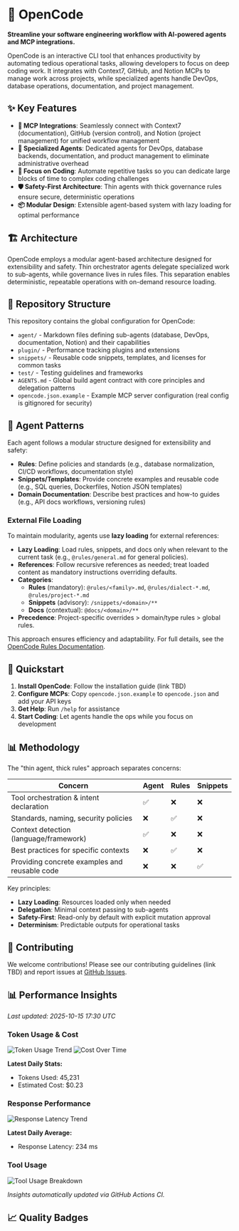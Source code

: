 # 🚀 OpenCode

**Streamline your software engineering workflow with AI-powered agents and MCP integrations.**

OpenCode is an interactive CLI tool that enhances productivity by automating tedious operational tasks, allowing developers to focus on deep coding work. It integrates with Context7, GitHub, and Notion MCPs to manage work across projects, while specialized agents handle DevOps, database operations, documentation, and project management.

## ✨ Key Features

- **🔗 MCP Integrations**: Seamlessly connect with Context7 (documentation), GitHub (version control), and Notion (project management) for unified workflow management
- **🤖 Specialized Agents**: Dedicated agents for DevOps, database backends, documentation, and product management to eliminate administrative overhead
- **🎯 Focus on Coding**: Automate repetitive tasks so you can dedicate large blocks of time to complex coding challenges
- **🛡️ Safety-First Architecture**: Thin agents with thick governance rules ensure secure, deterministic operations
- **📦 Modular Design**: Extensible agent-based system with lazy loading for optimal performance

## 🏗️ Architecture

OpenCode employs a modular agent-based architecture designed for extensibility and safety. Thin orchestrator agents delegate specialized work to sub-agents, while governance lives in rules files. This separation enables deterministic, repeatable operations with on-demand resource loading.

## 📁 Repository Structure

This repository contains the global configuration for OpenCode:

- `agent/` - Markdown files defining sub-agents (database, DevOps, documentation, Notion) and their capabilities
- `plugin/` - Performance tracking plugins and extensions
- `snippets/` - Reusable code snippets, templates, and licenses for common tasks
- `test/` - Testing guidelines and frameworks
- `AGENTS.md` - Global build agent contract with core principles and delegation patterns
- `opencode.json.example` - Example MCP server configuration (real config is gitignored for security)

## 🤖 Agent Patterns

Each agent follows a modular structure designed for extensibility and safety:

- **Rules**: Define policies and standards (e.g., database normalization, CI/CD workflows, documentation style)
- **Snippets/Templates**: Provide concrete examples and reusable code (e.g., SQL queries, Dockerfiles, Notion JSON templates)
- **Domain Documentation**: Describe best practices and how-to guides (e.g., API docs workflows, versioning rules)

### External File Loading

To maintain modularity, agents use **lazy loading** for external references:

- **Lazy Loading**: Load rules, snippets, and docs only when relevant to the current task (e.g., `@rules/general.md` for general policies).
- **References**: Follow recursive references as needed; treat loaded content as mandatory instructions overriding defaults.
- **Categories**:
  - **Rules** (mandatory): `@rules/<family>.md`, `@rules/dialect-*.md`, `@rules/project-*.md`
  - **Snippets** (advisory): `/snippets/<domain>/**`
  - **Docs** (contextual): `@docs/<domain>/**`
- **Precedence**: Project-specific overrides > domain/type rules > global rules.

This approach ensures efficiency and adaptability. For full details, see the [OpenCode Rules Documentation](https://opencode.ai/docs/rules/).

## 🚀 Quickstart

1. **Install OpenCode**: Follow the installation guide (link TBD)
2. **Configure MCPs**: Copy `opencode.json.example` to `opencode.json` and add your API keys
3. **Get Help**: Run `/help` for assistance
4. **Start Coding**: Let agents handle the ops while you focus on development

## 📊 Methodology

The "thin agent, thick rules" approach separates concerns:

| Concern                                           | Agent | Rules | Snippets |
| ------------------------------------------------- | ----- | ----- | -------- |
| Tool orchestration & intent declaration           | ✅     | ❌     | ❌        |
| Standards, naming, security policies              | ❌     | ✅     | ❌        |
| Context detection (language/framework)            | ✅     | ❌     | ❌        |
| Best practices for specific contexts              | ❌     | ✅     | ❌        |
| Providing concrete examples and reusable code     | ❌     | ❌     | ✅        |

Key principles:
- **Lazy Loading**: Resources loaded only when needed
- **Delegation**: Minimal context passing to sub-agents
- **Safety-First**: Read-only by default with explicit mutation approval
- **Determinism**: Predictable outputs for operational tasks

## 🤝 Contributing

We welcome contributions! Please see our contributing guidelines (link TBD) and report issues at [GitHub Issues](https://github.com/sst/opencode/issues).

## 📊 Performance Insights

*Last updated: 2025-10-15 17:30 UTC*

### Token Usage & Cost
![Token Usage Trend](insights/charts/token-usage-trend.png)
![Cost Over Time](insights/charts/cost-over-time.png)

**Latest Daily Stats:**
- Tokens Used: 45,231
- Estimated Cost: $0.23

### Response Performance
![Response Latency Trend](insights/charts/response-latency-trend.png)

**Latest Daily Average:**
- Response Latency: 234 ms

### Tool Usage
![Tool Usage Breakdown](insights/charts/tool-usage-breakdown.png)

*Insights automatically updated via GitHub Actions CI.*

## 📈 Quality Badges

<!-- Add quality badges here, e.g., build status, coverage, etc. -->
